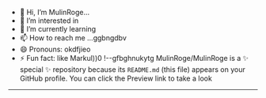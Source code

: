 - 👋 Hi, I’m MulinRoge...
- 👀 I’m interested in 
- 🌱 I’m currently learning
- 📫 How to reach me ...ggbngdbv
- 😄 Pronouns: okdfjieo
- ⚡ Fun fact: like Markul))0
!--gfbghnukytg
MulinRoge/MulinRoge is a ✨ special ✨ repository because its `README.md` (this file) appears on your GitHub profile.
You can click the Preview link to take a look 
---
